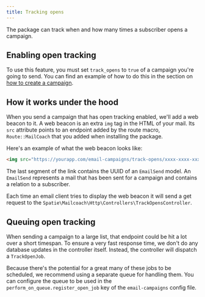 ```yaml
---
title: Tracking opens
---
```


The package can track when and how many times a subscriber opens a campaign.

## Enabling open tracking

To use this feature, you must set `track_opens` to `true` of a campaign you're going to send. You can find an example of how to do this in the section on [how to create a campaign](https://docs.spatie.be/laravel-email-campaigns/v1/working-with-campaigns/creating-a-campaign/).

## How it works under the hood

When you send a campaign that has open tracking enabled, we'll add a web beacon to it.  A web beacon is an extra `img` tag in the HTML of your mail.  Its `src` attribute points to an endpoint added by the route macro, `Route::MailCoach` that you added when installing the package.

 Here's an example of what the web beacon looks like:

```html
<img src="https://yourapp.com/email-campaigns/track-opens/xxxx-xxxx-xxxx-xxxx" />
```

The last segment of the link contains the UUID of an `EmailSend` model. An `EmailSend` represents a mail that has been sent for a campaign and contains a relation to a subscriber.

Each time an email client tries to display the web beacon it will send a get request to the `Spatie\Mailcoach\Http\Controllers\TrackOpensController`.

## Queuing open tracking

When sending a campaign to a large list, that endpoint could be hit a lot over a short timespan. To ensure a very fast response time, we don't do any database updates in the controller itself. Instead, the controller will dispatch a `TrackOpenJob`.

Because there's the potential for a great many of these jobs to be scheduled, we recommend using a separate queue for handling them. You can configure the queue to be used in the `perform_on_queue.register_open_job` key of the `email-campaigns` config file.
